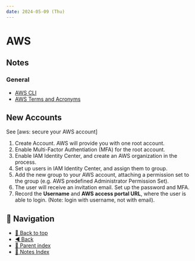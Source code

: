 ```yaml
---
date: 2024-05-09 (Thu)
---
```


# AWS

## Notes

### General

- [AWS CLI](aws-cli.md)
- [AWS Terms and Acronyms](aws-terms-and-acronyms.md)

## New Accounts

See [aws: secure your AWS account]

1. Create Account. AWS will provide you with one root account.
2. Enable Multi-Factor Authentiation (MFA) for the root account.
3. Enable IAM Identity Center, and create an AWS organization in the process.
4. Set up users in IAM Identity Center, and assign them to group.
5. Add the new group to your AWS account, attaching a permission set to the
   group (e.g. AWS predefined Administrator Permission Set).
6. The user will receive an invitation email. Set up the password and MFA.
7. Record the **Username** and **AWS access portal URL**, where the user is able
   to login. (Note: login with username, not with email).

## 🧭 Navigation

- [🔼 Back to top](#aws)
- [◀️ Back](../../../index.md)
- [🔖 Parent index](../../../index.md)
- [📑 Notes Index](../../../index.md)
